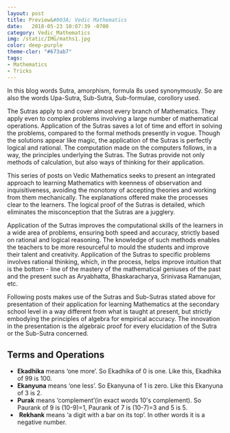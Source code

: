 ```yaml
---
layout: post
title: Preview&#003A; Vedic Mathematics
date:   2018-05-23 10:07:39 -0700
category: Vedic_Mathematics
img: /static/IMG/maths1.jpg
color: deep-purple
theme-clor: "#673ab7"
tags: 
- Mathematics
- Tricks
---
```


In this blog words Sutra, amorphism, formula 8s used synonymously. So are also the words Upa-Sutra, Sub-Sutra, Sub-formulae, corollory used.

The Sutras apply to and cover almost every branch of Mathematics. They apply even to complex problems involving a large number of mathematical operations. Application of the Sutras saves a lot of time and effort in solving the problems, compared to the formal methods presently in vogue. Though the solutions appear like magic, the application of the Sutras is perfectly logical and rational. The computation made on the computers follows, in a way, the principles underlying the Sutras. The Sutras provide not only methods of calculation, but also ways of thinking for their application.

This series of posts on Vedic Mathematics seeks to present an integrated approach to learning Mathematics with keenness of observation and inquisitiveness, avoiding the monotony of accepting theories and working from them mechanically. The explanations offered make the processes clear to the learners. The logical proof of the Sutras is detailed, which eliminates the misconception that the Sutras are a jugglery.

Application of the Sutras improves the computational skills of the learners in a wide area of problems, ensuring both speed and accuracy, strictly based on rational and logical reasoning. The knowledge of such methods enables the teachers to be more resourceful to mould the students and improve their talent and creativity. Application of the Sutras to specific problems involves rational thinking, which, in the process, helps improve intuition that is the bottom - line of the mastery of the mathematical geniuses of the past and the present such as Aryabhatta, Bhaskaracharya, Srinivasa Ramanujan, etc.

Following posts makes use of the Sutras and Sub-Sutras stated above for presentation of their application for learning Mathematics at the secondary school level in a way different from what is taught at present, but strictly embodying the principles of algebra for empirical accuracy. The innovation in the presentation is the algebraic proof for every elucidation of the Sutra or the Sub-Sutra concerned.

## Terms and Operations

* **Ekadhika** means ‘one more’. So Ekadhika of 0 is one. Like this, Ekadhika of 99 is 100.
* **Ekanyuna** means ‘one less’. So Ekanyuna of 1 is zero. Like this Ekanyuna of 3 is 2.
* **Purak** means ‘complement’(in exact words 10's complement). So Paurank of 9 is (10-9)=1, Paurank of 7 is (10-7)=3 and 5 is 5.
*  **Rekhank** means ‘a digit with a bar on its top’. In other words it is a negative number.
